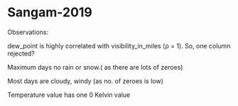 # Sangam-2019


Observations: 

dew_point is highly correlated with visibility_in_miles (ρ = 1). So, one column rejected?

Maximum days no rain or snow.( as there are lots of zeroes)

Most days are cloudy, windy (as no. of zeroes is low)

Temperature value has one 0 Kelvin value 

